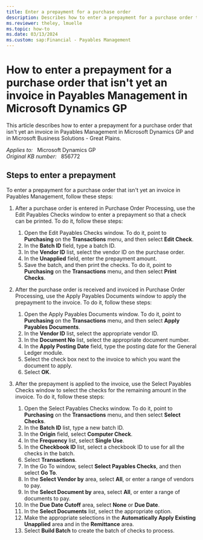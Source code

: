 ```yaml
---
title: Enter a prepayment for a purchase order
description: Describes how to enter a prepayment for a purchase order that isn't yet an invoice in Payables Management in Microsoft Dynamics GP and in Microsoft Business Solutions - Great Plains.
ms.reviewer: theley, lmuelle
ms.topic: how-to
ms.date: 03/13/2024
ms.custom: sap:Financial - Payables Management
---
```

# How to enter a prepayment for a purchase order that isn't yet an invoice in Payables Management in Microsoft Dynamics GP

This article describes how to enter a prepayment for a purchase order that isn't yet an invoice in Payables Management in Microsoft Dynamics GP and in Microsoft Business Solutions - Great Plains.

_Applies to:_ &nbsp; Microsoft Dynamics GP  
_Original KB number:_ &nbsp; 856772

## Steps to enter a prepayment

To enter a prepayment for a purchase order that isn't yet an invoice in Payables Management, follow these steps:

1. After a purchase order is entered in Purchase Order Processing, use the Edit Payables Checks window to enter a prepayment so that a check can be printed. To do it, follow these steps:

    1. Open the Edit Payables Checks window. To do it, point to **Purchasing** on the **Transactions** menu, and then select **Edit Check**.
    1. In the **Batch ID** field, type a batch ID.
    1. In the **Vendor ID** list, select the vendor ID on the purchase order.
    1. In the **Unapplied** field, enter the prepayment amount.
    1. Save the batch, and then print the checks. To do it, point to **Purchasing** on the **Transactions** menu, and then select **Print Checks**.

2. After the purchase order is received and invoiced in Purchase Order Processing, use the Apply Payables Documents window to apply the prepayment to the invoice. To do it, follow these steps:

    1. Open the Apply Payables Documents window. To do it, point to **Purchasing** on the **Transactions** menu, and then select **Apply Payables Documents**.
    1. In the **Vendor ID** list, select the appropriate vendor ID.
    1. In the **Document No** list, select the appropriate document number.
    1. In the **Apply Posting Date** field, type the posting date for the General Ledger module.
    1. Select the check box next to the invoice to which you want the document to apply.
    1. Select **OK**.

3. After the prepayment is applied to the invoice, use the Select Payables Checks window to select the checks for the remaining amount in the invoice. To do it, follow these steps:

    1. Open the Select Payables Checks window. To do it, point to **Purchasing** on the **Transactions** menu, and then select **Select Checks**.
    1. In the **Batch ID** list, type a new batch ID.
    1. In the **Origin** field, select **Computer Check**.
    1. In the **Frequency** list, select **Single Use**.
    1. In the **Checkbook ID** list, select a checkbook ID to use for all the checks in the batch.
    1. Select **Transactions**.
    1. In the Go To window, select **Select Payables Checks**, and then select **Go To**.
    1. In the **Select Vendor by** area, select **All**, or enter a range of vendors to pay.
    1. In the **Select Document by** area, select **All**, or enter a range of documents to pay.
    1. In the **Due Date Cutoff** area, select **None** or **Due Date**.
    1. In the **Select Documents** list, select the appropriate option.
    1. Make the appropriate selections in the **Automatically Apply Existing Unapplied** area and in the **Remittance** area.
    1. Select **Build Batch** to create the batch of checks to process.
